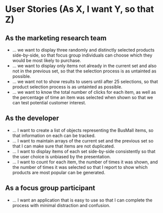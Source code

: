 # User Stories (As X, I want Y, so that Z)

## As the marketing research team

- ... we want to display three randomly and distinctly selected products side-by-side, so that focus group individuals can choose which they would be most likely to purchase.
- ... we want to display only items not already in the current set and also not in the previous set, so that the selection process is as untainted as possible.
- ... we want not to show results to users until after 25 selections, so that product selection process is as untainted as possible.
- ... we want to know the total number of clicks for each item, as well as the percentage of time an item was selected when shown so that we can test potential customer interest.

## As the developer

- ... I want to create a list of objects representing the BusMall items, so that information on each can be tracked.
- ... I want to maintain arrays of the current set and the previous set so that I can make sure that items are not duplicated.
- ... I want to display items of each set side-by-side consistently so that the user choice is unbiased by the presentation.
- ... I want to count for each item, the number of times it was shown, and the number of times it was selected so that I report to show which products are most popular can be generated.

## As a focus group participant

- ... I want an application that is easy to use so that I can complete the process with minimal distraction and confusion.
